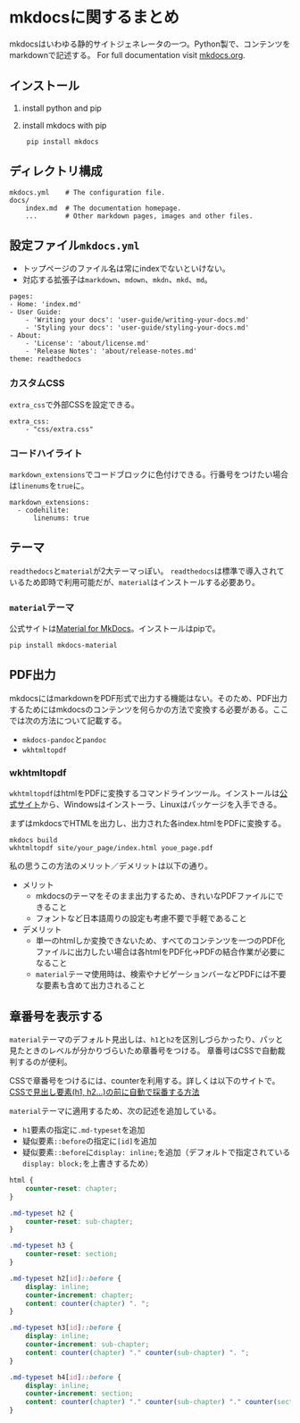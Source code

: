 # mkdocsに関するまとめ

mkdocsはいわゆる静的サイトジェネレータの一つ。Python製で、コンテンツをmarkdownで記述する。
For full documentation visit [mkdocs.org](http://mkdocs.org).

## インストール

1. install python and pip
2. install mkdocs with pip

        pip install mkdocs

## ディレクトリ構成

    mkdocs.yml    # The configuration file.
    docs/
        index.md  # The documentation homepage.
        ...       # Other markdown pages, images and other files.

## 設定ファイル`mkdocs.yml`

* トップページのファイル名は常にindexでないといけない。
* 対応する拡張子は`markdown`、`mdown`、`mkdn`、`mkd`、`md`。

```
pages:
- Home: 'index.md'
- User Guide:
    - 'Writing your docs': 'user-guide/writing-your-docs.md'
    - 'Styling your docs': 'user-guide/styling-your-docs.md'
- About:
    - 'License': 'about/license.md'
    - 'Release Notes': 'about/release-notes.md'
theme: readthedocs
```

### カスタムCSS

`extra_css`で外部CSSを設定できる。

    extra_css:
        - "css/extra.css"

### コードハイライト

`markdown_extensions`でコードブロックに色付けできる。行番号をつけたい場合は`linenums`を`true`に。

    markdown_extensions:
      - codehilite:
          linenums: true

## テーマ

`readthedocs`と`material`が2大テーマっぽい。
`readthedocs`は標準で導入されているため即時で利用可能だが、`material`はインストールする必要あり。


### `material`テーマ
公式サイトは[Material for MkDocs](https://squidfunk.github.io/mkdocs-material/)。インストールはpipで。

    pip install mkdocs-material



## PDF出力

mkdocsにはmarkdownをPDF形式で出力する機能はない。そのため、PDF出力するためにはmkdocsのコンテンツを何らかの方法で変換する必要がある。ここでは次の方法について記載する。

* `mkdocs-pandoc`と`pandoc`
* `wkhtmltopdf`

### wkhtmltopdf

`wkhtmltopdf`はhtmlをPDFに変換するコマンドラインツール。インストールは[公式サイト](https://wkhtmltopdf.org/)から、Windowsはインストーラ、Linuxはパッケージを入手できる。

まずはmkdocsでHTMLを出力し、出力された各index.htmlをPDFに変換する。

    mkdocs build
    wkhtmltopdf site/your_page/index.html youe_page.pdf

私の思うこの方法のメリット／デメリットは以下の通り。

* メリット
    * mkdocsのテーマをそのまま出力するため、きれいなPDFファイルにできること
    * フォントなど日本語周りの設定も考慮不要で手軽であること
* デメリット
    * 単一のhtmlしか変換できないため、すべてのコンテンツを一つのPDF化ファイルに出力したい場合は各htmlをPDF化→PDFの結合作業が必要になること
    * `material`テーマ使用時は、検索やナビゲーションバーなどPDFには不要な要素も含めて出力されること

## 章番号を表示する

`material`テーマのデフォルト見出しは、`h1`と`h2`を区別しづらかったり、パッと見たときのレベルが分かりづらいため章番号をつける。
章番号はCSSで自動裁判するのが便利。

CSSで章番号をつけるには、counterを利用する。詳しくは以下のサイトで。
[CSSで見出し要素(h1, h2...)の前に自動で採番する方法](https://qiita.com/itagakishintaro/items/437418f917cc31de10cd)

`material`テーマに適用するため、次の記述を追加している。

* `h1`要素の指定に`.md-typeset`を追加
* 疑似要素`::before`の指定に`[id]`を追加
* 疑似要素`::before`に`display: inline;`を追加（デフォルトで指定されている`display: block;`を上書きするため）

```css
html {
    counter-reset: chapter;
}

.md-typeset h2 {
    counter-reset: sub-chapter;
}

.md-typeset h3 {
    counter-reset: section;
}

.md-typeset h2[id]::before {
    display: inline;
    counter-increment: chapter;
    content: counter(chapter) ". ";
}

.md-typeset h3[id]::before {
    display: inline;
    counter-increment: sub-chapter;
    content: counter(chapter) "." counter(sub-chapter) ". ";
}

.md-typeset h4[id]::before {
    display: inline;
    counter-increment: section;
    content: counter(chapter) "." counter(sub-chapter) "." counter(section) ". ";
}
```